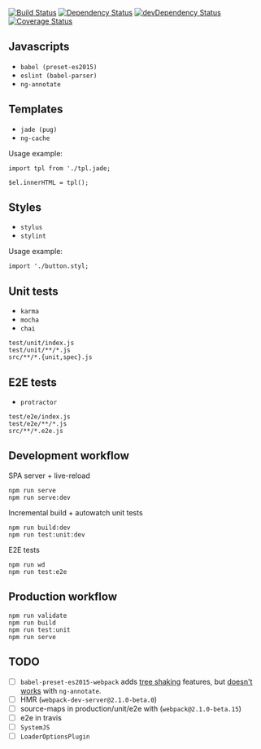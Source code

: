 [![Build Status](https://travis-ci.org/iboozyvoozy/oO.svg)](https://travis-ci.org/iboozyvoozy/oO) [![Dependency Status](https://david-dm.org/iboozyvoozy/oO.svg)](https://david-dm.org/iboozyvoozy/oO) [![devDependency Status](https://david-dm.org/iboozyvoozy/oO/dev-status.svg)](https://david-dm.org/iboozyvoozy/oO#info=devDependencies) [![Coverage Status](https://coveralls.io/repos/github/iboozyvoozy/oO/badge.svg?branch=master)](https://coveralls.io/github/iboozyvoozy/oO?branch=master)

## Javascripts

- `babel (preset-es2015)`
- `eslint (babel-parser)`
- `ng-annotate`

## Templates

- `jade (pug)`
- `ng-cache`

Usage example:

```
import tpl from './tpl.jade;

$el.innerHTML = tpl();
```

## Styles

- `stylus`
- `stylint`

Usage example:

```
import './button.styl;
```

## Unit tests

- `karma`
- `mocha`
- `chai`

```
test/unit/index.js
test/unit/**/*.js
src/**/*.{unit,spec}.js
```

## E2E tests

- `protractor`

```
test/e2e/index.js
test/e2e/**/*.js
src/**/*.e2e.js
```

## Development workflow

SPA server + live-reload

```
npm run serve
npm run serve:dev
```

Incremental build + autowatch unit tests

```
npm run build:dev
npm run test:unit:dev
```

E2E tests

``` 
npm run wd
npm run test:e2e
```

## Production workflow

```
npm run validate 
npm run build 
npm run test:unit
npm run serve
```

## TODO

- [ ] `babel-preset-es2015-webpack` adds [tree shaking](http://www.2ality.com/2015/12/webpack-tree-shaking.html) features, but [doesn't works](https://github.com/olov/ng-annotate/issues/245) with `ng-annotate`.
- [ ] HMR (`webpack-dev-server@2.1.0-beta.0`)
- [ ] source-maps in production/unit/e2e with (`webpack@2.1.0-beta.15`)
- [ ] e2e in travis
- [ ] `SystemJS`
- [ ] `LoaderOptionsPlugin`
